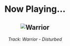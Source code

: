 <div align="center"> 
<h1>Now Playing...</h1>

![Warrior](https://i.scdn.co/image/ab67616d00001e02fa6551bf5f8a821baa48a1e8)
--
_<p>Track: Warrior - Disturbed </p>_
</div>
